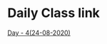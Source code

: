 # Daily Class link 
[ Day - 4(24-08-2020) ](https://transcripts.gotomeeting.com/#/s/38e101d33281c637d600d792ae21e15b5b7cddf42ba003634931f2046d59bde7)
